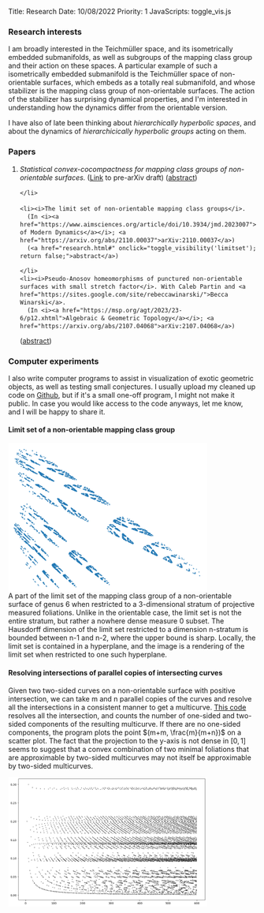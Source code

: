 Title: Research
Date: 10/08/2022
Priority: 1
JavaScripts: toggle_vis.js

### Research interests
  I am broadly interested in the Teichmüller space, and its isometrically embedded submanifolds, as well as
	subgroups of the mapping class group and their action on these spaces. A particular example of such a
	isometrically embedded submanifold is the Teichmüller space of non-orientable surfaces, which embeds as a
	totally real submanifold, and whose stabilizer is the mapping class group of non-orientable surfaces. The
	action of the stabilizer has surprising dynamical properties, and I'm interested in understanding how the
	dynamics differ from the orientable version.

I have also of late been thinking about *hierarchically hyperbolic spaces*, and about the dynamics of *hierarchicically hyperbolic groups* acting on them.

### Papers

<ol reversed>
	<li>
	<i>Statistical convex-cocompactness for mapping class groups of non-orientable surfaces.</i> (<a href="https://sayantangkhan.github.io/geodesics-in-thin-part/statistical-convex-cocompactness.pdf">Link</a> to pre-arXiv draft)
(<a href="research.html#" onclick="toggle_visibility('statconvex'); return false;">abstract</a>)
<div id="statconvex" style="display:none">
  We show that a finite volume deformation retract
  <span
class="math inline">𝒯<sub><em>ε</em><sub><em>t</em></sub></sub><sup>−</sup>(𝒩<sub><em>g</em></sub>)/MCG(𝒩<sub><em>g</em></sub>)</span>
of the moduli space of non-orientable surface
<span class="math inline">ℳ(𝒩<sub><em>g</em></sub>)</span>
behaves like the convex core of
<span class="math inline">ℳ(𝒩<sub><em>g</em></sub>)</span>,
despite not even being quasi-convex.
  Moreover, we show that geodesics in the convex core leave compact regions with exponentially low probabilities, showing that the action of
  <span class="math inline">MCG(𝒩<sub><em>g</em></sub>)</span>
  on
  <span
class="math inline">𝒯<sub><em>ε</em><sub><em>t</em></sub></sub><sup>−</sup>(𝒩<sub><em>g</em></sub>)/MCG(𝒩<sub><em>g</em></sub>)</span>
  is statistically convex-cocompact.
  In combination with recent results of Coulon, Gekhtman, Ma, Tapie, and Yang, this leads to the construction of a finite geodesic flow invariant measure for Teichmüller spaces of non-orientable surfaces, with respect to which the geodesic flow is mixing.
<br>
</div>

	</li>

	<li><i>The limit set of non-orientable mapping class groups</i>.
	  (In <i><a href="https://www.aimsciences.org/article/doi/10.3934/jmd.2023007">Journal of Modern Dynamics</a></i>; <a href="https://arxiv.org/abs/2110.00037">arXiv:2110.00037</a>)
	  (<a href="research.html#" onclick="toggle_visibility('limitset'); return false;">abstract</a>)
<div id="limitset" style="display:none">
	We provide evidence both for and against a conjectural analogy between geometrically finite infinite
	covolume Fuchsian groups and the mapping class group of compact non-orientable surfaces. In the positive
	direction, we show the complement of the limit set is open and dense. Moreover, we show that the limit set
	of the mapping class group contains the set of uniquely ergodic foliations and is contained in the set of
	all projective measured foliations not containing any one-sided leaves, establishing large parts of a
	conjecture of Gendulphe. In the negative direction, we show that a conjectured convex core is not even
	quasi-convex, in contrast with the geometrically finite setting.
<br>
</div>

	</li>
	<li><i>Pseudo-Anosov homeomorphisms of punctured non-orientable surfaces with small stretch factor</i>. With Caleb Partin and <a href="https://sites.google.com/site/rebeccawinarski/">Becca
	Winarski</a>.
	  (In <i><a href="https://msp.org/agt/2023/23-6/p12.xhtml">Algebraic & Geometric Topology</a></i>; <a href="https://arxiv.org/abs/2107.04068">arXiv:2107.04068</a>)
(<a href="research.html#" onclick="toggle_visibility('fiberedfaces'); return false;">abstract</a>)
<div id="fiberedfaces" style="display:none">
  We prove that in the non-orientable setting, the minimal stretch factor of a pseudo-Anosov homeomorphism of
  a surface of genus g with a fixed number of punctures is asymptotically on the order of 1/g.
  Our result adapts the work of Yazdi to non-orientable surfaces.  We include the details of Thurston's theory
  of fibered faces for non-orientable 3-manifolds.
<br>
</div>
	</li>
  </ol>

### Computer experiments

I also write computer programs to assist in visualization of exotic geometric
objects, as well as testing small conjectures.  I usually upload my cleaned up code
on [Github](https://github.com/sayantangkhan), but if it's a small one-off program, I might not
make it public. In case you would like access to the code anyways, let me know, and I will be happy to share it.

#### Limit set of a non-orientable mapping class group

  <div>
	  <img id="limit-set-picture" src="../images/research_page/boundary_cropped.png" alt="limit-set-picture" style="max-width:80%;" align="center">
	</div>
 A part of the limit set of the mapping class group of a non-orientable surface of genus 6
  when restricted to a 3-dimensional stratum of projective measured foliations.  Unlike in
  the orientable case, the limit set is not the entire stratum, but rather a nowhere dense
  measure 0 subset.  The Hausdorff dimension of the limit set restricted to a dimension
  n-stratum is bounded between n-1 and n-2, where the upper bound is sharp.  Locally,
  the limit set is contained in a hyperplane, and the image is a rendering of the limit set
  when restricted to one such hyperplane.

#### Resolving intersections of parallel copies of intersecting curves

Given two two-sided curves on a
non-orientable surface with positive intersection, we can take m and n parallel copies of the curves
and resolve all the intersections in a consistent manner to get a multicurve.
[This code](https://github.com/sayantangkhan/counting-components) resolves all the intersection, and counts the number of one-sided
and two-sided components of the resulting multicurve.
If there are no one-sided components, the program plots the point $(m+m, \frac{m}{m+n})$ on a scatter plot.
The fact that the projection to the y-axis is not dense in $[0,1]$ seems to suggest that a convex combination of two minimal foliations that are
approximable by two-sided multicurves may not itself be approximable by two-sided multicurves.
<div>
	<img id="scatter-plot-picture" src="../images/research_page/scatter-plot.png" alt="scatter-plot-picture" style="max-width:80%;" align="center">
</div>
